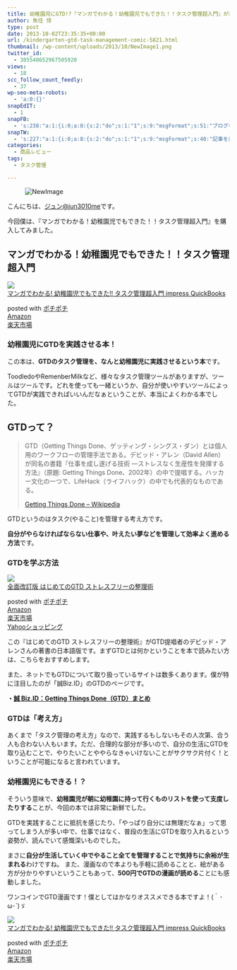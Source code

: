 ```yaml
---
title: 幼稚園児にGTD!?『マンガでわかる！幼稚園児でもできた！！タスク管理超入門』が凄い！
author: 魚住 惇
type: post
date: 2013-10-02T23:35:35+00:00
url: /kindergarten-gtd-task-management-comic-5821.html
thumbnail: /wp-content/uploads/2013/10/NewImage1.png
twitter_id:
  - 385548652967505920
views:
  - 18
scc_follow_count_feedly:
  - 37
wp-seo-meta-robots:
  - 'a:0:{}'
snapEdIT:
  - 1
snapFB:
  - 's:238:"a:1:{i:0;a:8:{s:2:"do";s:1:"1";s:9:"msgFormat";s:51:"ブログを更新しました！%TITLE% %SITENAME%";s:8:"postType";s:1:"A";s:9:"isAutoImg";s:1:"A";s:8:"imgToUse";s:0:"";s:9:"isAutoURL";s:1:"A";s:8:"urlToUse";s:0:"";s:4:"doFB";i:0;}}";'
snapTW:
  - 's:227:"a:1:{i:0;a:8:{s:2:"do";s:1:"1";s:9:"msgFormat";s:40:"記事を書きました: %TITLE%  %URL%";s:8:"attchImg";s:1:"1";s:9:"isAutoImg";s:1:"A";s:8:"imgToUse";s:0:"";s:9:"isAutoURL";s:1:"A";s:8:"urlToUse";s:0:"";s:4:"doTW";i:0;}}";'
categories:
  - 商品レビュー
tags:
  - タスク管理

---
```


<figure class="wp-block-image"><img decoding="async" src="/wp-content/uploads/2013/10/NewImage.png" alt="NewImage" /></figure> <!--more-->

こんにちは、[ジュン@jun3010me][1]です。

今回僕は、『マンガでわかる！幼稚園児でもできた！！タスク管理超入門』を購入してみました。

## マンガでわかる！幼稚園児でもできた！！タスク管理超入門

<div class="cstmreba">
  <div class="kaerebalink-box">
    <div class="kaerebalink-image">
      <a href="https://www.amazon.co.jp/%E3%83%9E%E3%83%B3%E3%82%AC%E3%81%A7%E3%82%8F%E3%81%8B%E3%82%8B-%E5%B9%BC%E7%A8%9A%E5%9C%92%E5%85%90%E3%81%A7%E3%82%82%E3%81%A7%E3%81%8D%E3%81%9F-%E3%82%BF%E3%82%B9%E3%82%AF%E7%AE%A1%E7%90%86%E8%B6%85%E5%85%A5%E9%96%80-impress-QuickBooks-ebook/dp/B00FB22EDS?SubscriptionId=AKIAIGGQ4QGQY6L2RH4A&#038;tag=jun3010me-22&#038;linkCode=xm2&#038;camp=2025&#038;creative=165953&#038;creativeASIN=B00FB22EDS" target="_blank"  rel="noopener noreferrer"><img decoding="async" src="https://images-fe.ssl-images-amazon.com/images/I/51rfQcKx-YL._SL160_.jpg" style="border: none;" /></a>
    </div>
    <div class="kaerebalink-info">
      <div class="kaerebalink-name">
        <a href="https://www.amazon.co.jp/%E3%83%9E%E3%83%B3%E3%82%AC%E3%81%A7%E3%82%8F%E3%81%8B%E3%82%8B-%E5%B9%BC%E7%A8%9A%E5%9C%92%E5%85%90%E3%81%A7%E3%82%82%E3%81%A7%E3%81%8D%E3%81%9F-%E3%82%BF%E3%82%B9%E3%82%AF%E7%AE%A1%E7%90%86%E8%B6%85%E5%85%A5%E9%96%80-impress-QuickBooks-ebook/dp/B00FB22EDS?SubscriptionId=AKIAIGGQ4QGQY6L2RH4A&#038;tag=jun3010me-22&#038;linkCode=xm2&#038;camp=2025&#038;creative=165953&#038;creativeASIN=B00FB22EDS" target="_blank"  rel="noopener noreferrer">マンガでわかる! 幼稚園児でもできた!! タスク管理超入門 impress QuickBooks</a></p> 
        <div class="kaerebalink-powered-date">
          posted with <a href="http://192.168.11.200:8000/pochipochi.php" rel="nofollow noopener noreferrer" target="_blank">ポチポチ</a>
        </div>
      </div>
      <div class="kaerebalink-link1">
        <div class="shoplinkamazon">
          <a href="https://www.amazon.co.jp/gp/search?keywords=マンガでわかる! 幼稚園児でもできた!! タスク管理超入門&#038;tag=jun3010me-22" target="_blank"  rel="noopener noreferrer">Amazon</a>
        </div>
        <div class="shoplinkrakuten">
          <a href="https://hb.afl.rakuten.co.jp/hgc/10ef1d94.c90f9829.10ef1d95.53606a39/?pc=https%3A%2F%2Fsearch.rakuten.co.jp%2Fsearch%2Fmall%2Fマンガでわかる! 幼稚園児でもできた!! タスク管理超入門%2F-%2Ff.1-p.1-s.1-sf.0-st.A-v.2%3Fx%3D0%26scid%3Daf_ich_link_urltxt%26m%3Dhttp%3A%2F%2Fm.rakuten.co.jp%2F" target="_blank"  rel="noopener noreferrer">楽天市場</a>
        </div>
      </div>
    </div>
    <div class="booklink-footer">
    </div>
  </div>
</div>

### 幼稚園児にGTDを実践させる本！

この本は、**GTDのタスク管理を、なんと幼稚園児に実践させるという本**です。

ToodledoやRemenberMilkなど、様々なタスク管理ツールがありますが、ツールはツールです。どれを使っても一緒というか、自分が使いやすいツールによってGTDが実践できればいいんだなぁということが、本当によくわかる本でした。

## GTDって？

<blockquote class="wp-block-quote">
  <p>
    GTD（Getting Things Done、ゲッティング・シングス・ダン）とは個人用のワークフローの管理手法である。デビッド・アレン（David Allen）が同名の書籍『仕事を成し遂げる技術 ―ストレスなく生産性を発揮する方法』（原題: Getting Things Done、2002年）の中で提唱する。ハッカー文化の一つで、LifeHack（ライフハック）の中でも代表的なものである。
  </p>
  
  <p class="origin">
    <a href="http://ja.wikipedia.org/wiki/Getting_Things_Done" target="new" rel="noopener noreferrer">Getting Things Done &#8211; Wikipedia</a>
  </p>
</blockquote>

GTDというのはタスク(やること)を管理する考え方です。

**自分がやらなければならない仕事や、叶えたい夢などを管理して効率よく進める方法**です。

### GTDを学ぶ方法

<div class="cstmreba">
  <div class="kaerebalink-box">
    <div class="kaerebalink-image">
      <a href="https://www.amazon.co.jp/%E5%85%A8%E9%9D%A2%E6%94%B9%E8%A8%82%E7%89%88-%E3%81%AF%E3%81%98%E3%82%81%E3%81%A6%E3%81%AEGTD-%E3%82%B9%E3%83%88%E3%83%AC%E3%82%B9%E3%83%95%E3%83%AA%E3%83%BC%E3%81%AE%E6%95%B4%E7%90%86%E8%A1%93-%E3%83%87%E3%83%93%E3%83%83%E3%83%89%E3%83%BB%E3%82%A2%E3%83%AC%E3%83%B3/dp/4576151878?SubscriptionId=AKIAIGGQ4QGQY6L2RH4A&#038;tag=jun3010me-22&#038;linkCode=xm2&#038;camp=2025&#038;creative=165953&#038;creativeASIN=4576151878" target="_blank"  rel="noopener noreferrer"><img decoding="async" src="https://images-fe.ssl-images-amazon.com/images/I/41HXYp-YtBL._SL160_.jpg" style="border: none;" /></a>
    </div>
    <div class="kaerebalink-info">
      <div class="kaerebalink-name">
        <a href="https://www.amazon.co.jp/%E5%85%A8%E9%9D%A2%E6%94%B9%E8%A8%82%E7%89%88-%E3%81%AF%E3%81%98%E3%82%81%E3%81%A6%E3%81%AEGTD-%E3%82%B9%E3%83%88%E3%83%AC%E3%82%B9%E3%83%95%E3%83%AA%E3%83%BC%E3%81%AE%E6%95%B4%E7%90%86%E8%A1%93-%E3%83%87%E3%83%93%E3%83%83%E3%83%89%E3%83%BB%E3%82%A2%E3%83%AC%E3%83%B3/dp/4576151878?SubscriptionId=AKIAIGGQ4QGQY6L2RH4A&#038;tag=jun3010me-22&#038;linkCode=xm2&#038;camp=2025&#038;creative=165953&#038;creativeASIN=4576151878" target="_blank"  rel="noopener noreferrer">全面改訂版 はじめてのGTD ストレスフリーの整理術</a></p> 
        <div class="kaerebalink-powered-date">
          posted with <a href="http://192.168.11.200:8000/" rel="nofollow noopener noreferrer" target="_blank">ポチポチ</a>
        </div>
      </div>
      <div class="kaerebalink-link1">
        <div class="shoplinkamazon">
          <a href="https://www.amazon.co.jp/gp/search?keywords=はじめてのGTD ストレスフリーの整理術&#038;tag=jun3010me-22" target="_blank"  rel="noopener noreferrer">Amazon</a>
        </div>
        <div class="shoplinkrakuten">
          <a href="https://hb.afl.rakuten.co.jp/hgc/10ef1d94.c90f9829.10ef1d95.53606a39/?pc=https%3A%2F%2Fsearch.rakuten.co.jp%2Fsearch%2Fmall%2FはじめてのGTD ストレスフリーの整理術%2F-%2Ff.1-p.1-s.1-sf.0-st.A-v.2%3Fx%3D0%26scid%3Daf_ich_link_urltxt%26m%3Dhttp%3A%2F%2Fm.rakuten.co.jp%2F" target="_blank"  rel="noopener noreferrer">楽天市場</a>
        </div>
        <div class="shoplinkyahoo">
          <a href="https://ck.jp.ap.valuecommerce.com/servlet/referral?sid=3040825&#038;pid=884909937&#038;vc_url=http%3A%2F%2Fsearch.shopping.yahoo.co.jp%2Fsearch%3Fp%3DはじめてのGTD ストレスフリーの整理術;vcptn=kaereba" target="_blank"  rel="noopener noreferrer">Yahooショッピング<img decoding="async" loading="lazy" src="//ad.jp.ap.valuecommerce.com/servlet/gifbanner?sid=3040825&#038;pid=884909937" height="1" width="1" border="0" /></a>
        </div>
      </div>
    </div>
    <div class="booklink-footer">
    </div>
  </div>
</div>

この『はじめてのGTD ストレスフリーの整理術』がGTD提唱者のデビッド・アレンさんの著書の日本語版です。まずGTDとは何かということを本で読みたい方は、こちらをおすすめします。

また、ネットでもGTDについて取り扱っているサイトは数多くあります。僕が特に注目したのが「誠Biz.ID」のGTDのページです。

**・<a href="http://bizmakoto.jp/bizid/gtd_index.html" target="_blank" rel="noopener noreferrer">誠 Biz.ID：Getting Things Done（GTD）まとめ</a>**

### GTDは「考え方」

あくまで「タスク管理の考え方」なので、実践するもしないもその人次第、合う人も合わない人もいます。ただ、合理的な部分が多いので、自分の生活にGTDを取り込むことで、やりたいことややらなきゃいけないことがサクサク片付く！ということが可能になると言われています。

### 幼稚園児にもできる！？

そういう意味で、**幼稚園児が朝に幼稚園に持って行くものリストを使って支度したりする**ことが、今回の本では非常に新鮮でした。

GTDを実践することに抵抗を感じたり、「やっぱり自分には無理だなぁ」って思ってしまう人が多い中で、仕事ではなく、普段の生活にGTDを取り入れるという姿勢が、読んでいて感慨深いものでした。

まさに**自分が生活していく中でやること全てを管理することで気持ちに余裕が生まれる**わけですね。 また、漫画なので本よりも手軽に読めることと、絵がある方が分かりやすいということもあって、**500円でGTDの漫画が読める**ことにも感動しました。

ワンコインでGTD漫画です！僕としてはかなりオススメできる本ですよ！(｀･ω･´)ゞ

<div class="cstmreba">
  <div class="kaerebalink-box">
    <div class="kaerebalink-image">
      <a href="https://www.amazon.co.jp/%E3%83%9E%E3%83%B3%E3%82%AC%E3%81%A7%E3%82%8F%E3%81%8B%E3%82%8B-%E5%B9%BC%E7%A8%9A%E5%9C%92%E5%85%90%E3%81%A7%E3%82%82%E3%81%A7%E3%81%8D%E3%81%9F-%E3%82%BF%E3%82%B9%E3%82%AF%E7%AE%A1%E7%90%86%E8%B6%85%E5%85%A5%E9%96%80-impress-QuickBooks-ebook/dp/B00FB22EDS?SubscriptionId=AKIAIGGQ4QGQY6L2RH4A&#038;tag=jun3010me-22&#038;linkCode=xm2&#038;camp=2025&#038;creative=165953&#038;creativeASIN=B00FB22EDS" target="_blank"  rel="noopener noreferrer"><img decoding="async" src="https://images-fe.ssl-images-amazon.com/images/I/51rfQcKx-YL._SL160_.jpg" style="border: none;" /></a>
    </div>
    <div class="kaerebalink-info">
      <div class="kaerebalink-name">
        <a href="https://www.amazon.co.jp/%E3%83%9E%E3%83%B3%E3%82%AC%E3%81%A7%E3%82%8F%E3%81%8B%E3%82%8B-%E5%B9%BC%E7%A8%9A%E5%9C%92%E5%85%90%E3%81%A7%E3%82%82%E3%81%A7%E3%81%8D%E3%81%9F-%E3%82%BF%E3%82%B9%E3%82%AF%E7%AE%A1%E7%90%86%E8%B6%85%E5%85%A5%E9%96%80-impress-QuickBooks-ebook/dp/B00FB22EDS?SubscriptionId=AKIAIGGQ4QGQY6L2RH4A&#038;tag=jun3010me-22&#038;linkCode=xm2&#038;camp=2025&#038;creative=165953&#038;creativeASIN=B00FB22EDS" target="_blank"  rel="noopener noreferrer">マンガでわかる! 幼稚園児でもできた!! タスク管理超入門 impress QuickBooks</a></p> 
        <div class="kaerebalink-powered-date">
          posted with <a href="http://192.168.11.200:8000/pochipochi.php" rel="nofollow noopener noreferrer" target="_blank">ポチポチ</a>
        </div>
      </div>
      <div class="kaerebalink-link1">
        <div class="shoplinkamazon">
          <a href="https://www.amazon.co.jp/gp/search?keywords=マンガでわかる! 幼稚園児でもできた!! タスク管理超入門&#038;tag=jun3010me-22" target="_blank"  rel="noopener noreferrer">Amazon</a>
        </div>
        <div class="shoplinkrakuten">
          <a href="https://hb.afl.rakuten.co.jp/hgc/10ef1d94.c90f9829.10ef1d95.53606a39/?pc=https%3A%2F%2Fsearch.rakuten.co.jp%2Fsearch%2Fmall%2Fマンガでわかる! 幼稚園児でもできた!! タスク管理超入門%2F-%2Ff.1-p.1-s.1-sf.0-st.A-v.2%3Fx%3D0%26scid%3Daf_ich_link_urltxt%26m%3Dhttp%3A%2F%2Fm.rakuten.co.jp%2F" target="_blank"  rel="noopener noreferrer">楽天市場</a>
        </div>
      </div>
    </div>
    <div class="booklink-footer">
    </div>
  </div>
</div>

 [1]: https://twitter.com/jun3010me